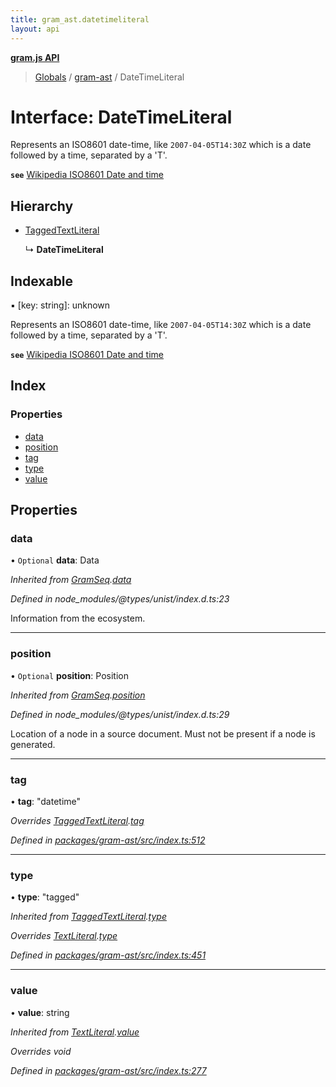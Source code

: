 ```yaml
---
title: gram_ast.datetimeliteral
layout: api
---
```


**[gram.js API](../README.md)**

> [Globals](../globals.md) / [gram-ast](../modules/gram_ast.md) / DateTimeLiteral

# Interface: DateTimeLiteral

Represents an ISO8601 date-time, like `2007-04-05T14:30Z` which is
a date followed by a time, separated by a 'T'.

**`see`** [Wikipedia ISO8601 Date and time](https://en.wikipedia.org/wiki/ISO_8601#Combined_date_and_time_representations)

## Hierarchy

* [TaggedTextLiteral](gram_ast.taggedtextliteral.md)

  ↳ **DateTimeLiteral**

## Indexable

▪ [key: string]: unknown

Represents an ISO8601 date-time, like `2007-04-05T14:30Z` which is
a date followed by a time, separated by a 'T'.

**`see`** [Wikipedia ISO8601 Date and time](https://en.wikipedia.org/wiki/ISO_8601#Combined_date_and_time_representations)

## Index

### Properties

* [data](gram_ast.datetimeliteral.md#data)
* [position](gram_ast.datetimeliteral.md#position)
* [tag](gram_ast.datetimeliteral.md#tag)
* [type](gram_ast.datetimeliteral.md#type)
* [value](gram_ast.datetimeliteral.md#value)

## Properties

### data

• `Optional` **data**: Data

*Inherited from [GramSeq](gram_ast.gramseq.md).[data](gram_ast.gramseq.md#data)*

*Defined in node_modules/@types/unist/index.d.ts:23*

Information from the ecosystem.

___

### position

• `Optional` **position**: Position

*Inherited from [GramSeq](gram_ast.gramseq.md).[position](gram_ast.gramseq.md#position)*

*Defined in node_modules/@types/unist/index.d.ts:29*

Location of a node in a source document.
Must not be present if a node is generated.

___

### tag

•  **tag**: \"datetime\"

*Overrides [TaggedTextLiteral](gram_ast.taggedtextliteral.md).[tag](gram_ast.taggedtextliteral.md#tag)*

*Defined in [packages/gram-ast/src/index.ts:512](https://github.com/gram-data/gram-js/blob/33eec55/packages/gram-ast/src/index.ts#L512)*

___

### type

•  **type**: \"tagged\"

*Inherited from [TaggedTextLiteral](gram_ast.taggedtextliteral.md).[type](gram_ast.taggedtextliteral.md#type)*

*Overrides [TextLiteral](gram_ast.textliteral.md).[type](gram_ast.textliteral.md#type)*

*Defined in [packages/gram-ast/src/index.ts:451](https://github.com/gram-data/gram-js/blob/33eec55/packages/gram-ast/src/index.ts#L451)*

___

### value

•  **value**: string

*Inherited from [TextLiteral](gram_ast.textliteral.md).[value](gram_ast.textliteral.md#value)*

*Overrides void*

*Defined in [packages/gram-ast/src/index.ts:277](https://github.com/gram-data/gram-js/blob/33eec55/packages/gram-ast/src/index.ts#L277)*
